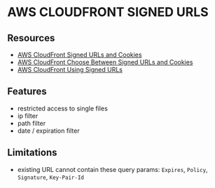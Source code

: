 # AWS CLOUDFRONT SIGNED URLS

## Resources

- [AWS CloudFront Signed URLs and Cookies](https://docs.aws.amazon.com/AmazonCloudFront/latest/DeveloperGuide/PrivateContent.html)
- [AWS CloudFront Choose Between Signed URLs and Cookies](https://docs.aws.amazon.com/AmazonCloudFront/latest/DeveloperGuide/private-content-choosing-signed-urls-cookies.html)
- [AWS CloudFront Using Signed URLs](https://docs.aws.amazon.com/AmazonCloudFront/latest/DeveloperGuide/private-content-signed-urls.html)

## Features

- restricted access to single files
- ip filter
- path filter
- date / expiration filter

## Limitations

- existing URL cannot contain these query params: `Expires`, `Policy`, `Signature`, `Key-Pair-Id`
